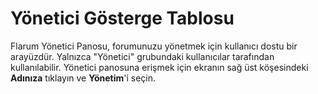 # Yönetici Gösterge Tablosu

Flarum Yönetici Panosu, forumunuzu yönetmek için kullanıcı dostu bir arayüzdür. Yalnızca "Yönetici" grubundaki kullanıcılar tarafından kullanılabilir. Yönetici panosuna erişmek için ekranın sağ üst köşesindeki **Adınıza** tıklayın ve **Yönetim**'i seçin.
